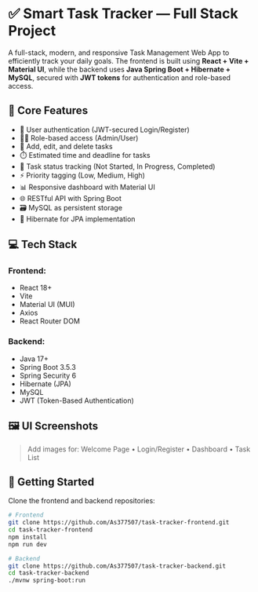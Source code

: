 # ✅ Smart Task Tracker — Full Stack Project

A full-stack, modern, and responsive Task Management Web App to efficiently track your daily goals. The frontend is built using **React + Vite + Material UI**, while the backend uses **Java Spring Boot + Hibernate + MySQL**, secured with **JWT tokens** for authentication and role-based access.

## 🔐 Core Features

- 🔑 User authentication (JWT-secured Login/Register)
- 🧑‍💼 Role-based access (Admin/User)
- 📝 Add, edit, and delete tasks
- ⏱️ Estimated time and deadline for tasks
- 🎯 Task status tracking (Not Started, In Progress, Completed)
- ⚡ Priority tagging (Low, Medium, High)
- 📊 Responsive dashboard with Material UI
- 🌐 RESTful API with Spring Boot
- 🗃️ MySQL as persistent storage
- 🎯 Hibernate for JPA implementation

## 💻 Tech Stack

### Frontend:
- React 18+
- Vite
- Material UI (MUI)
- Axios
- React Router DOM

### Backend:
- Java 17+
- Spring Boot 3.5.3
- Spring Security 6
- Hibernate (JPA)
- MySQL
- JWT (Token-Based Authentication)

## 🖼️ UI Screenshots
> Add images for: Welcome Page • Login/Register • Dashboard • Task List

## 🚀 Getting Started

Clone the frontend and backend repositories:

```bash
# Frontend
git clone https://github.com/As377507/task-tracker-frontend.git
cd task-tracker-frontend
npm install
npm run dev

# Backend
git clone https://github.com/As377507/task-tracker-backend.git
cd task-tracker-backend
./mvnw spring-boot:run
